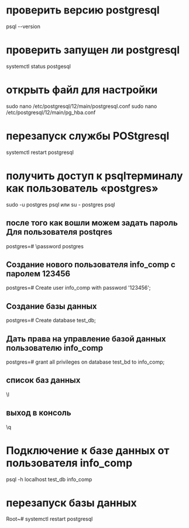 # проверить версию postgresql
psql --version

# проверить запущен ли postgresql
systemctl status postgesql

# открыть файл для настройки 
sudo nano /etc/postgresql/12/main/postgresql.conf
sudo nano /etc/postgresql/12/main/pg_hba.conf

# перезапуск службы POStgresql
systemctl restart postgresql

# получить доступ к psqlтерминалу как пользователь «postgres»
sudo -u postgres psql
или
su - postgres
psql
## после того как вошли можем задать пароль Для пользователя postqres
postgres=# \password postgres
## Создание нового пользователя info_comp с паролем 123456
postgres=# Create user info_comp with password '123456';
## Создание базы данных
postgres=# Create database test_db;
## Дать права на управление базой данных пользователю info_comp
postgres=# grant all privileges on database test_bd to info_comp;
##  список баз данных
 \l
 ## выход в консоль
  \q
 # Подключение к базе данных от пользователя info_comp
 psql -h localhost test_db info_comp
 
 # перезапуск базы данных
 Root~# systemctl restart postgresql
 
 
